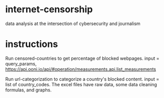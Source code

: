 # internet-censorship
data analysis at the intersection of cybersecurity and journalism
# instructions
Run censored-countries to get percentage of blocked webpages. input = query_params, https://api.ooni.io/api/#operation/measurements.api.list_measurements

Run url-categorization to categorize a country's blocked content. input = list of country_codes. 
The excel files have raw data, some data cleaning formulas, and graphs. 
